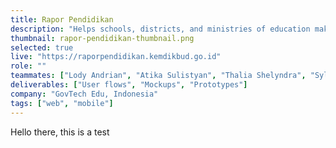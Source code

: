 ```yaml
---
title: Rapor Pendidikan
description: "Helps schools, districts, and ministries of education make data-driven decisions in order to improve the quality of education."
thumbnail: rapor-pendidikan-thumbnail.png
selected: true
live: "https://raporpendidikan.kemdikbud.go.id"
role: ""
teammates: ["Lody Andrian", "Atika Sulistyan", "Thalia Shelyndra", "Sylvia Putri"]
deliverables: ["User flows", "Mockups", "Prototypes"]
company: "GovTech Edu, Indonesia"
tags: ["web", "mobile"]
---
```


Hello there, this is a test
